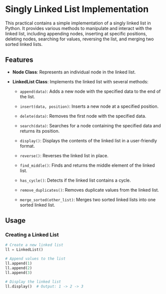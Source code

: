 # Singly Linked List Implementation 

This practical contains a simple implementation of a singly linked list in Python. It provides various methods to manipulate and interact with the linked list, including appending nodes, inserting at specific positions, deleting nodes, searching for values, reversing the list, and merging two sorted linked lists.

## Features

- **Node Class**: Represents an individual node in the linked list.

- **LinkedList Class**: Implements the linked list with several methods:

  - `append(data)`: Adds a new node with the specified data to the end of the list.

  - `insert(data, position)`: Inserts a new node at a specified position.

  - `delete(data)`: Removes the first node with the specified data.

  - `search(data)`: Searches for a node containing the specified data and returns its position.

  - `display()`: Displays the contents of the linked list in a user-friendly format.

  - `reverse()`: Reverses the linked list in place.

  - `find_middle()`: Finds and returns the middle element of the linked list.

  - `has_cycle()`: Detects if the linked list contains a cycle.

  - `remove_duplicates()`: Removes duplicate values from the linked list.
  
  - `merge_sorted(other_list)`: Merges two sorted linked lists into one sorted linked list.

## Usage

### Creating a Linked List

```python
# Create a new linked list
ll = LinkedList()

# Append values to the list
ll.append(1)
ll.append(2)
ll.append(3)

# Display the linked list
ll.display()  # Output: 1 -> 2 -> 3
